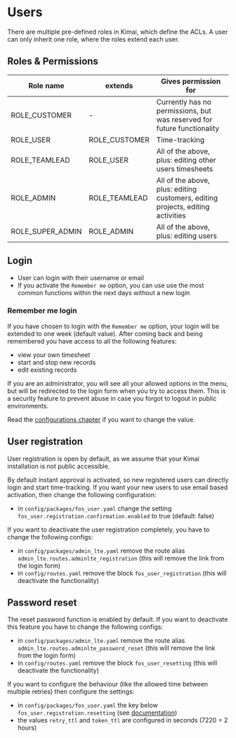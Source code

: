 # Users

There are multiple pre-defined roles in Kimai, which define the ACLs. A user can only inherit one role, where the roles extend each user.

## Roles & Permissions

| Role name | extends | Gives permission for |
|---|---|---|
| ROLE_CUSTOMER | -  | Currently has no permissions, but was reserved for future functionality  |
| ROLE_USER | ROLE_CUSTOMER  | Time-tracking  |
| ROLE_TEAMLEAD | ROLE_USER  | All of the above, plus: editing other users timesheets  |
| ROLE_ADMIN | ROLE_TEAMLEAD | All of the above, plus: editing customers, editing projects, editing activities |
| ROLE_SUPER_ADMIN | ROLE_ADMIN  | All of the above, plus: editing users  |

## Login

- User can login with their username or email
- If you activate the `Remember me` option, you can use use the most common functions within the next days without a new login

### Remember me login

If you have chosen to login with the `Remember me` option, your login will be extended to one week (default value).
After coming back and being remembered you have access to all the following features:
 
- view your own timesheet
- start and stop new records
- edit existing records

If you are an administrator, you will see all your allowed options in the menu, but will be redirected to the login 
form when you try to access them. This is a security feature to prevent abuse in case you forgot to logout in public 
environments.

Read the [configurations chapter](configurations.md) if you want to change the value. 

## User registration

User registration is open by default, as we assume that your Kimai installation is not public accessible.

By default instant approval is activated, so new registered users can directly login and start time-tracking.
If you want your new users to use email based activation, then change the following configuration:

- in `config/packages/fos_user.yaml` change the setting `fos_user.registration.confirmation.enabled` to true (default: false)

If you want to deactivate the user registration completely, you have to change the following configs:

- in `config/packages/admin_lte.yaml` remove the route alias `admin_lte.routes.adminlte_registration` (this will remove the link from the login form)
- in `config/routes.yaml` remove the block `fos_user_registration` (this will deactivate the functionality)

## Password reset

The reset password function is enabled by default.
If you want to deactivate this feature you have to change the following configs:

- in `config/packages/admin_lte.yaml` remove the route alias `admin_lte.routes.adminlte_password_reset` (this will remove the link from the login form)
- in `config/routes.yaml` remove the block `fos_user_resetting` (this will deactivate the functionality)

If you want to configure the behaviour (like the allowed time between multiple retries) then configure the settings:

- in `config/packages/fos_user.yaml` the key below `fos_user.registration.resetting` (see [documentation](http://symfony.com/doc/current/bundles/FOSUserBundle/configuration_reference.html))
- the values `retry_ttl` and `token_ttl` are configured in seconds (7220 = 2 hours) 